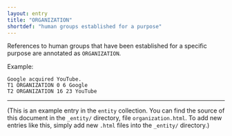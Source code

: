 ```yaml
---
layout: entry
title: "ORGANIZATION"
shortdef: "human groups established for a purpose"
---
```


References to human groups that have been established for a specific
purpose are annotated as `ORGANIZATION`.

<!-- details -->

Example:

~~~ ann
Google acquired YouTube.
T1 ORGANIZATION 0 6 Google
T2 ORGANIZATION 16 23 YouTube
~~~

------------------------------------------------------------------------------

(This is an example entry in the `entity` collection. You can find the
source of this document in the `_entity/` directory, file
`organization.html`. To add new entries like this, simply add new `.html`
files into the `_entity/` directory.)
